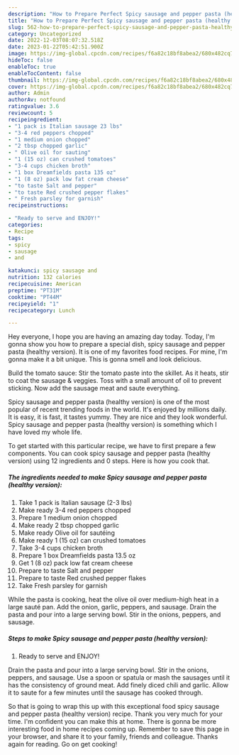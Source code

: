 ```yaml
---
description: "How to Prepare Perfect Spicy sausage and pepper pasta (healthy version)"
title: "How to Prepare Perfect Spicy sausage and pepper pasta (healthy version)"
slug: 562-how-to-prepare-perfect-spicy-sausage-and-pepper-pasta-healthy-version
category: Uncategorized
date: 2022-12-03T08:07:32.518Z
date: 2023-01-22T05:42:51.900Z
image: https://img-global.cpcdn.com/recipes/f6a82c18bf8abea2/680x482cq70/spicy-sausage-and-pepper-pasta-healthy-version-recipe-main-photo.jpg
hideToc: false
enableToc: true
enableTocContent: false
thumbnail: https://img-global.cpcdn.com/recipes/f6a82c18bf8abea2/680x482cq70/spicy-sausage-and-pepper-pasta-healthy-version-recipe-main-photo.jpg
cover: https://img-global.cpcdn.com/recipes/f6a82c18bf8abea2/680x482cq70/spicy-sausage-and-pepper-pasta-healthy-version-recipe-main-photo.jpg
author: Admin
authorAv: notfound
ratingvalue: 3.6
reviewcount: 5
recipeingredient:
- "1 pack is Italian sausage 23 lbs"
- "3-4 red peppers chopped"
- "1 medium onion chopped"
- "2 tbsp chopped garlic"
- " Olive oil for sauting"
- "1 (15 oz) can crushed tomatoes"
- "3-4 cups chicken broth"
- "1 box Dreamfields pasta 135 oz"
- "1 (8 oz) pack low fat cream cheese"
- "to taste Salt and pepper"
- "to taste Red crushed pepper flakes"
- " Fresh parsley for garnish"
recipeinstructions:

- "Ready to serve and ENJOY!"
categories:
- Recipe
tags:
- spicy
- sausage
- and

katakunci: spicy sausage and 
nutrition: 132 calories
recipecuisine: American
preptime: "PT31M"
cooktime: "PT44M"
recipeyield: "1"
recipecategory: Lunch

---
```



Hey everyone, I hope you are having an amazing day today. Today, I'm gonna show you how to prepare a special dish, spicy sausage and pepper pasta (healthy version). It is one of my favorites food recipes. For mine, I'm gonna make it a bit unique. This is gonna smell and look delicious.

Build the tomato sauce: Stir the tomato paste into the skillet. As it heats, stir to coat the sausage &amp; veggies. Toss with a small amount of oil to prevent sticking. Now add the sausage meat and saute everything.

Spicy sausage and pepper pasta (healthy version) is one of the most popular of recent trending foods in the world. It's enjoyed by millions daily. It is easy, it is fast, it tastes yummy. They are nice and they look wonderful. Spicy sausage and pepper pasta (healthy version) is something which I have loved my whole life.


To get started with this particular recipe, we have to first prepare a few components. You can cook spicy sausage and pepper pasta (healthy version) using 12 ingredients and 0 steps. Here is how you cook that.

<!--inarticleads1-->

##### The ingredients needed to make Spicy sausage and pepper pasta (healthy version):

1. Take 1 pack is Italian sausage (2-3 lbs)
1. Make ready 3-4 red peppers chopped
1. Prepare 1 medium onion chopped
1. Make ready 2 tbsp chopped garlic
1. Make ready  Olive oil for sautéing
1. Make ready 1 (15 oz) can crushed tomatoes
1. Take 3-4 cups chicken broth
1. Prepare 1 box Dreamfields pasta 13.5 oz
1. Get 1 (8 oz) pack low fat cream cheese
1. Prepare to taste Salt and pepper
1. Prepare to taste Red crushed pepper flakes
1. Take  Fresh parsley for garnish


While the pasta is cooking, heat the olive oil over medium-high heat in a large sauté pan. Add the onion, garlic, peppers, and sausage. Drain the pasta and pour into a large serving bowl. Stir in the onions, peppers, and sausage. 

<!--inarticleads2-->

##### Steps to make Spicy sausage and pepper pasta (healthy version):


1. Ready to serve and ENJOY!

Drain the pasta and pour into a large serving bowl. Stir in the onions, peppers, and sausage. Use a spoon or spatula or mash the sausages until it has the consistency of ground meat. Add finely diced chili and garlic. Allow it to saute for a few minutes until the sausage has cooked through. 

So that is going to wrap this up with this exceptional food spicy sausage and pepper pasta (healthy version) recipe. Thank you very much for your time. I'm confident you can make this at home. There is gonna be more interesting food in home recipes coming up. Remember to save this page in your browser, and share it to your family, friends and colleague. Thanks again for reading. Go on get cooking!
